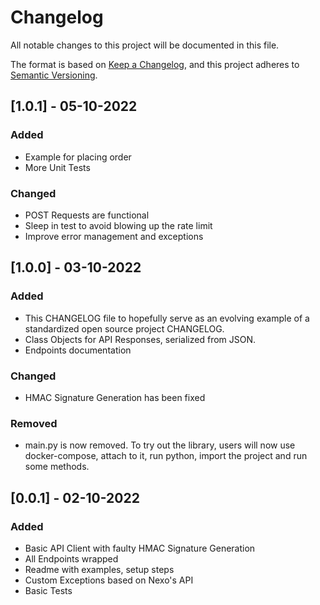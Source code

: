 # Changelog
All notable changes to this project will be documented in this file.

The format is based on [Keep a Changelog](https://keepachangelog.com/en/1.0.0/),
and this project adheres to [Semantic Versioning](https://semver.org/spec/v2.0.0.html).

## [1.0.1] - 05-10-2022
### Added
- Example for placing order
- More Unit Tests
### Changed
- POST Requests are functional
- Sleep in test to avoid blowing up the rate limit
- Improve error management and exceptions

## [1.0.0] - 03-10-2022
### Added
- This CHANGELOG file to hopefully serve as an evolving example of a
  standardized open source project CHANGELOG.
- Class Objects for API Responses, serialized from JSON.
- Endpoints documentation

### Changed
- HMAC Signature Generation has been fixed

### Removed
- main.py is now removed. To try out the library, users will now use docker-compose, attach to it, run python, import the project and run some methods.

## [0.0.1] - 02-10-2022
### Added
- Basic API Client with faulty HMAC Signature Generation
- All Endpoints wrapped
- Readme with examples, setup steps
- Custom Exceptions based on Nexo's API
- Basic Tests
